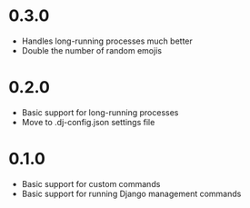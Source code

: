 # 0.3.0
- Handles long-running processes much better
- Double the number of random emojis

# 0.2.0
- Basic support for long-running processes
- Move to .dj-config.json settings file

# 0.1.0
- Basic support for custom commands
- Basic support for running Django management commands
